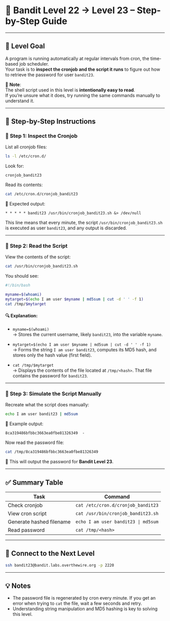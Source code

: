 # 🏴 Bandit Level 22 → Level 23 – Step-by-Step Guide

---

## 🎯 Level Goal

A program is running automatically at regular intervals from cron, the time-based job scheduler.  
Your task is to **inspect the cronjob and the script it runs** to figure out how to retrieve the password for user `bandit23`.

📌 **Note**:  
The shell script used in this level is **intentionally easy to read**.  
If you’re unsure what it does, try running the same commands manually to understand it.

---

## 🧭 Step-by-Step Instructions

### 📁 Step 1: Inspect the Cronjob

List all cronjob files:

```bash
ls -l /etc/cron.d/
```

Look for:

```text
cronjob_bandit23
```

Read its contents:

```bash
cat /etc/cron.d/cronjob_bandit23
```

📄 Expected output:

```cron
* * * * * bandit23 /usr/bin/cronjob_bandit23.sh &> /dev/null
```

This line means that every minute, the script `/usr/bin/cronjob_bandit23.sh` is executed as user `bandit23`, and any output is discarded.

---

### 📄 Step 2: Read the Script

View the contents of the script:

```bash
cat /usr/bin/cronjob_bandit23.sh
```

You should see:

```bash
#!/bin/bash

myname=$(whoami)
mytarget=$(echo I am user $myname | md5sum | cut -d ' ' -f 1)
cat /tmp/$mytarget
```

#### 🔍 Explanation:

- `myname=$(whoami)`  
  → Stores the current username, likely `bandit23`, into the variable `myname`.

- `mytarget=$(echo I am user $myname | md5sum | cut -d ' ' -f 1)`  
  → Forms the string `I am user bandit23`, computes its MD5 hash, and stores only the hash value (first field).

- `cat /tmp/$mytarget`  
  → Displays the contents of the file located at `/tmp/<hash>`. That file contains the password for `bandit23`.

---

### 🔑 Step 3: Simulate the Script Manually

Recreate what the script does manually:

```bash
echo I am user bandit23 | md5sum
```

🔢 Example output:

```text
8ca319486bfbbc3663ea0fbe81326349  -
```

Now read the password file:

```bash
cat /tmp/8ca319486bfbbc3663ea0fbe81326349
```

🎉 This will output the password for **Bandit Level 23**.

---

## ✅ Summary Table

| Task | Command |
|------|---------|
| Check cronjob | `cat /etc/cron.d/cronjob_bandit23` |
| View cron script | `cat /usr/bin/cronjob_bandit23.sh` |
| Generate hashed filename | `echo I am user bandit23 \| md5sum` |
| Read password | `cat /tmp/<hash>` |

---

## 🚀 Connect to the Next Level

```bash
ssh bandit23@bandit.labs.overthewire.org -p 2220
```

---

## 💡 Notes

- The password file is regenerated by cron every minute. If you get an error when trying to `cat` the file, wait a few seconds and retry.
- Understanding string manipulation and MD5 hashing is key to solving this level.
